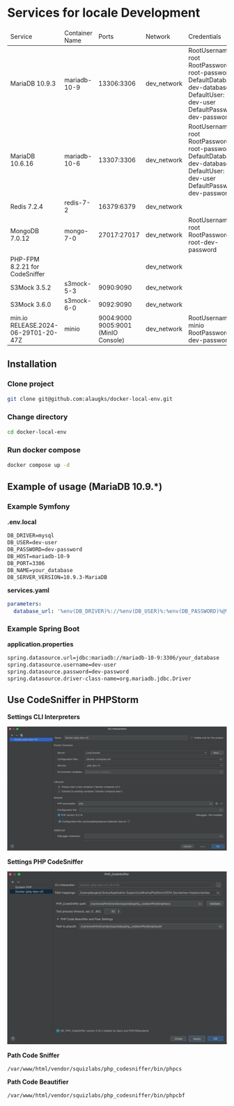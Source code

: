 # Services for locale Development

<table>
    <thead>
        <tr>
            <td>Service</td>
             <td>Container Name</td>
             <td>Ports</td>
             <td>Network</td>
             <td>Credentials</td>
        </tr>
    </thead>
    <tbody>
        <tr>
            <td>MariaDB 10.9.3</td>
            <td>mariadb-10-9</td>
            <td>13306:3306</td>
            <td>dev_network</td>
            <td>
                RootUsername: root<br>
                RootPassword: root-password<br>
                DefaultDatabase: dev-database<br>
                DefaultUser: dev-user<br>
                DefaultPassword: dev-password<br>
            </td>
        </tr>
        <tr>
            <td>MariaDB 10.6.16</td>
            <td>mariadb-10-6</td>
            <td>13307:3306</td>
            <td>dev_network</td>
            <td>
                RootUsername: root<br>
                RootPassword: root-password<br>
                DefaultDatabase: dev-database<br>
                DefaultUser: dev-user<br>
                DefaultPassword: dev-password<br>
            </td>
        </tr>
        <tr>
            <td>Redis 7.2.4</td>
            <td>redis-7-2</td>
            <td>16379:6379</td>
            <td>dev_network</td>
            <td></td>
        </tr>
        <tr>
            <td>MongoDB 7.0.12</td>
            <td>mongo-7-0</td>
            <td>27017:27017</td>
            <td>dev_network</td>
            <td>
                RootUsername: root<br>
                RootPassword: root-dev-password<br>
            </td>
        </tr>
        <tr>
            <td>PHP-FPM 8.2.21 for CodeSniffer</td>
            <td></td>
            <td></td>
            <td>dev_network</td>
            <td></td>
        </tr>
        <tr>
            <td>S3Mock 3.5.2</td>
            <td>s3mock-5-3</td>
            <td>9090:9090</td>
            <td>dev_network</td>
            <td></td>
        </tr>
        <tr>
            <td>S3Mock 3.6.0</td>
            <td>s3mock-6-0</td>
            <td>9092:9090</td>
            <td>dev_network</td>
            <td></td>
        </tr>
        <tr>
            <td>min.io RELEASE.2024-06-29T01-20-47Z</td>
            <td>minio</td>
            <td>
                9004:9000<br>
                9005:9001 (MinIO Console)
            </td>
            <td>dev_network</td>
            <td>
                RootUsername: minio<br>
                RootPassword: dev-password<br>
            </td>
        </tr>
    </tbody>
</table>

## Installation

### Clone project

```bash
git clone git@github.com:alaugks/docker-local-env.git
```

### Change directory

```bash
cd docker-local-env
```

### Run docker compose

```bash
docker compose up -d
```

## Example of usage (MariaDB 10.9.*)

### Example Symfony

**.env.local**

```dotenv
DB_DRIVER=mysql
DB_USER=dev-user
DB_PASSWORD=dev-password
DB_HOST=mariadb-10-9
DB_PORT=3306
DB_NAME=your_database
DB_SERVER_VERSION=10.9.3-MariaDB
```

**services.yaml**

```yaml
parameters:
  database_url: '%env(DB_DRIVER)%://%env(DB_USER)%:%env(DB_PASSWORD)%@%env(DB_HOST)%:%env(DB_PORT)%/%env(DB_NAME)%?serverVersion=%env(DB_SERVER_VERSION)%'
```

### Example Spring Boot

**application.properties**

```dotenv
spring.datasource.url=jdbc:mariadb://mariadb-10-9:3306/your_database
spring.datasource.username=dev-user
spring.datasource.password=dev-password
spring.datasource.driver-class-name=org.mariadb.jdbc.Driver
```

## Use CodeSniffer in PHPStorm

**Settings CLI Interpreters**

![CLI_Interpreters.png](docs/CLI_Interpreters.png)


**Settings PHP CodeSniffer**

![PHP_CodeSniffer.png](docs/PHP_CodeSniffer.png)


**Path Code Sniffer**

```
/var/www/html/vendor/squizlabs/php_codesniffer/bin/phpcs
```


**Path Code Beautifier**

```
/var/www/html/vendor/squizlabs/php_codesniffer/bin/phpcbf
```
